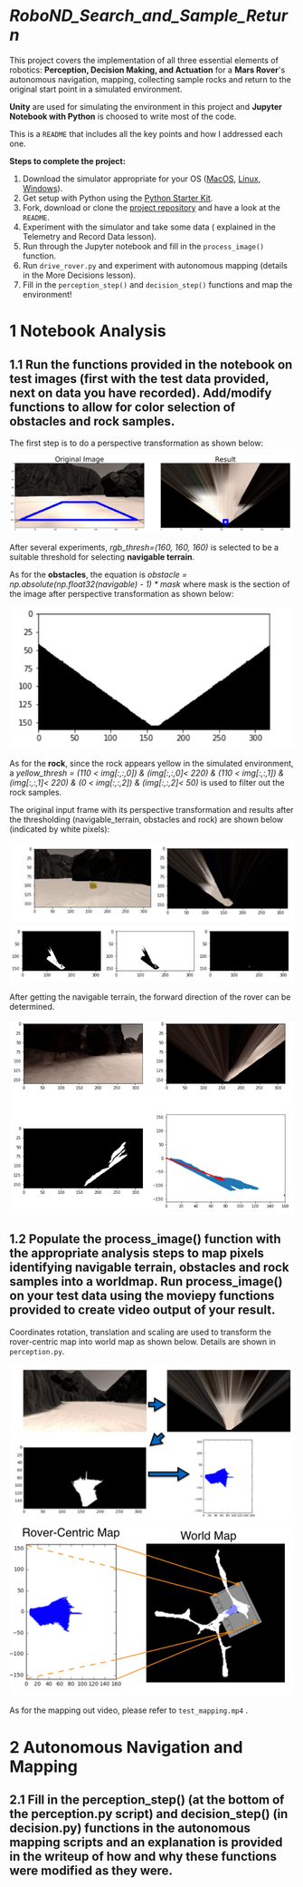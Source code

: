 # *RoboND_Search_and_Sample_Return*

This project covers the implementation of all three essential elements of robotics: **Perception, Decision Making, and Actuation** for a **Mars Rover**'s autonomous navigation, mapping, collecting sample rocks and return to the original start point in a simulated environment.

**Unity** are used for simulating the environment in this project and **Jupyter Notebook with Python** is choosed to write most of the code.

This is a `README` that includes all the key points and how I addressed each one.

**Steps to complete the project:**  


1. Download the simulator appropriate for your OS ([MacOS](https://s3-us-west-1.amazonaws.com/udacity-robotics/Rover+Unity+Sims/Mac_Roversim.zip), [Linux](https://s3-us-west-1.amazonaws.com/udacity-robotics/Rover+Unity+Sims/Linux_Roversim.zip), [Windows](https://s3-us-west-1.amazonaws.com/udacity-robotics/Rover+Unity+Sims/Windows_Roversim.zip)).
2. Get setup with Python using the [Python Starter Kit](https://github.com/udacity/RoboND-Python-StarterKit/blob/master/doc/configure_via_anaconda.md).
3. Fork, download or clone the [project repository](https://github.com/udacity/RoboND-Rover-Project) and have a look at the `README`.
4. Experiment with the simulator and take some data ( explained in the Telemetry and Record Data lesson).
5. Run through the Jupyter notebook and fill in the `process_image()` function.
6. Run `drive_rover.py` and experiment with autonomous mapping (details in the More Decisions lesson).
7. Fill in the `perception_step()` and `decision_step()` functions and map the environment!

# 1 Notebook Analysis
## 1.1 Run the functions provided in the notebook on test images (first with the test data provided, next on data you have recorded). Add/modify functions to allow for color selection of obstacles and rock samples.

The first step is to do a perspective transformation as shown below:

![Perspective_Transformation_demo](image/Perspective_Transformation_demo.PNG)

After several experiments, *rgb_thresh=(160, 160, 160)* is selected to be a suitable threshold for selecting **navigable terrain**.

As for the **obstacles**, the equation is *obstacle = np.absolute(np.float32(navigable) - 1) * mask* where mask is the section of the image after perspective transformation as shown below:

![mask](image/mask.PNG)

As for the **rock**, since the rock appears yellow in the simulated environment, a *yellow_thresh = (110 < img[:,:,0]) & (img[:,:,0]< 220) & (110 < img[:,:,1]) & (img[:,:,1]< 220) & (0 < img[:,:,2]) & (img[:,:,2]< 50)* is used to filter out the rock samples.

The original input frame with its perspective transformation and results after the thresholding (navigable_terrain, obstacles and rock) are shown below (indicated by white pixels):

![Combined](image/Combined.jpg)
![threshold_res](image/threshold_res.PNG)

After getting the navigable terrain, the forward direction of the rover can be determined.

![Getting_directions](image/Getting_directions.PNG)

## 1.2 Populate the process_image() function with the appropriate analysis steps to map pixels identifying navigable terrain, obstacles and rock samples into a worldmap. Run process_image() on your test data using the moviepy functions provided to create video output of your result.

Coordinates rotation, translation and scaling are used to transform the rover-centric map into world map as shown below. Details are shown in `perception.py`.

![To_world_1](image/To_world_1.PNG)
![To_world_1](image/To_world_2.PNG)

As for the mapping out video, please refer to `test_mapping.mp4` .

# 2 Autonomous Navigation and Mapping
## 2.1 Fill in the perception_step() (at the bottom of the perception.py script) and decision_step() (in decision.py) functions in the autonomous mapping scripts and an explanation is provided in the writeup of how and why these functions were modified as they were.


